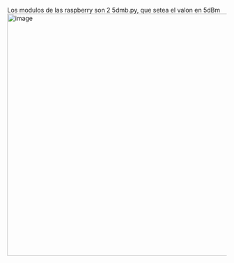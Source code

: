 Los modulos de las raspberry son 2 
5dmb.py, que setea el valon en 5dBm
<img width="661" height="557" alt="image" src="https://github.com/user-attachments/assets/7f974c4d-43ce-4adb-9a5c-ffdedeeb502c" />
